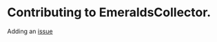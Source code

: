 # Contributing to EmeraldsCollector.
Adding an [issue](https://github.com/Oblivious-Oblivious/EmeraldsCollector/issues)
